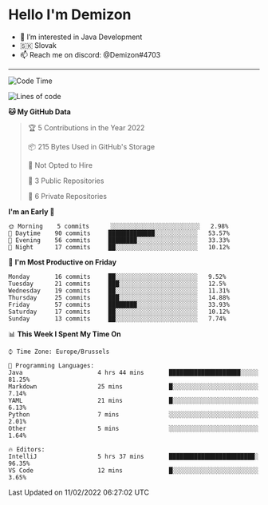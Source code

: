 # Hello I'm Demizon
- 👀 I’m interested in Java Development
- 🇸🇰 Slovak
- 📫 Reach me on discord: @Demizon#4703
<hr>

<!--START_SECTION:waka-->
![Code Time](http://img.shields.io/badge/Code%20Time-210%20hrs%206%20mins-blue)

![Lines of code](https://img.shields.io/badge/From%20Hello%20World%20I%27ve%20Written-12%20Thousand%20lines%20of%20code-blue)

**🐱 My GitHub Data** 

> 🏆 5 Contributions in the Year 2022
 > 
> 📦 215 Bytes Used in GitHub's Storage 
 > 
> 🚫 Not Opted to Hire
 > 
> 📜 3 Public Repositories 
 > 
> 🔑 6 Private Repositories  
 > 
**I'm an Early 🐤** 

```text
🌞 Morning    5 commits      ░░░░░░░░░░░░░░░░░░░░░░░░░   2.98% 
🌆 Daytime    90 commits     █████████████░░░░░░░░░░░░   53.57% 
🌃 Evening    56 commits     ████████░░░░░░░░░░░░░░░░░   33.33% 
🌙 Night      17 commits     ██░░░░░░░░░░░░░░░░░░░░░░░   10.12%

```
📅 **I'm Most Productive on Friday** 

```text
Monday       16 commits     ██░░░░░░░░░░░░░░░░░░░░░░░   9.52% 
Tuesday      21 commits     ███░░░░░░░░░░░░░░░░░░░░░░   12.5% 
Wednesday    19 commits     ██░░░░░░░░░░░░░░░░░░░░░░░   11.31% 
Thursday     25 commits     ███░░░░░░░░░░░░░░░░░░░░░░   14.88% 
Friday       57 commits     ████████░░░░░░░░░░░░░░░░░   33.93% 
Saturday     17 commits     ██░░░░░░░░░░░░░░░░░░░░░░░   10.12% 
Sunday       13 commits     ██░░░░░░░░░░░░░░░░░░░░░░░   7.74%

```


📊 **This Week I Spent My Time On** 

```text
⌚︎ Time Zone: Europe/Brussels

💬 Programming Languages: 
Java                     4 hrs 44 mins       ████████████████████░░░░░   81.25% 
Markdown                 25 mins             █░░░░░░░░░░░░░░░░░░░░░░░░   7.14% 
YAML                     21 mins             █░░░░░░░░░░░░░░░░░░░░░░░░   6.13% 
Python                   7 mins              ░░░░░░░░░░░░░░░░░░░░░░░░░   2.01% 
Other                    5 mins              ░░░░░░░░░░░░░░░░░░░░░░░░░   1.64%

🔥 Editors: 
IntelliJ                 5 hrs 37 mins       ████████████████████████░   96.35% 
VS Code                  12 mins             █░░░░░░░░░░░░░░░░░░░░░░░░   3.65%

```


 Last Updated on 11/02/2022 06:27:02 UTC
<!--END_SECTION:waka-->

